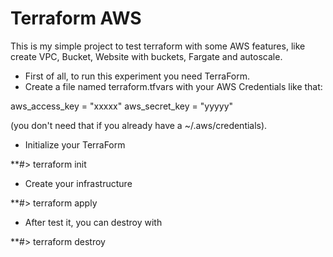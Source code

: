 # Terraform AWS

This is my simple project to test terraform with some AWS features, like create VPC, Bucket, Website with buckets, Fargate and autoscale.

- First of all, to run this experiment you need TerraForm.
- Create a file named terraform.tfvars with your AWS Credentials like that:

aws_access_key = "xxxxx"
aws_secret_key = "yyyyy"

(you don't need that if you already have a ~/.aws/credentials).

- Initialize your TerraForm

**#> terraform init

- Create your infrastructure 

**#> terraform apply

- After test it, you can destroy with

**#> terraform destroy


